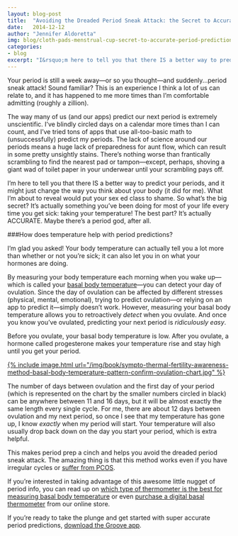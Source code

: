 ```yaml
---
layout: blog-post
title:  "Avoiding the Dreaded Period Sneak Attack: the Secret to Accurate Period Predictions"
date:   2014-12-12
author: "Jennifer Aldoretta"
img: blog/cloth-pads-menstrual-cup-secret-to-accurate-period-predictions.jpg
categories:
- blog
excerpt: "I&rsquo;m here to tell you that there IS a better way to predict your periods, and it might just change the way you think about your body (it did for me). What I&rsquo;m about to reveal would put your sex ed class to shame. So what&rsquo;s the big secret? It&rsquo;s actually something you&rsquo;ve been doing for most of your life every time you get sick..."
---
```


Your period is still a week away&mdash;or so you thought&mdash;and suddenly...period sneak attack! Sound familiar? This is an experience I think a lot of us can relate to, and it has happened to me more times than I&rsquo;m comfortable admitting (roughly a zillion). 

The way many of us (and our apps) predict our next period is extremely unscientific. I&rsquo;ve blindly circled days on a calendar more times than I can count, and I&rsquo;ve tried tons of apps that use all-too-basic math to (unsuccessfully) predict my periods. The lack of science around our periods means a huge lack of preparedness for aunt flow, which can result in some pretty unsightly stains. There&rsquo;s nothing worse than frantically scrambling to find the nearest pad or tampon&mdash;except, perhaps, shoving a giant wad of toilet paper in your underwear until your scrambling pays off. 

I&rsquo;m here to tell you that there IS a better way to predict your periods, and it might just change the way you think about your body (it did for me). What I&rsquo;m about to reveal would put your sex ed class to shame. So what&rsquo;s the big secret? It&rsquo;s actually something you&rsquo;ve been doing for most of your life every time you get sick: taking your temperature! The best part? It&rsquo;s actually ACCURATE. Maybe there&rsquo;s a period god, after all.

###How does temperature help with period predictions?

I&rsquo;m glad you asked! Your body temperature can actually tell you a lot more than whether or not you&rsquo;re sick; it can also let you in on what your hormones are doing. 

By measuring your body temperature each morning when you wake up&mdash;which is called your <a class="text-link" href="/the-cycle/chapter-6-hormone-changes-and-fertility-signals/#what-is-bbt">basal body temperature</a>&mdash;you can detect your day of ovulation. Since the day of ovulation can be affected by different stresses (physical, mental, emotional), trying to predict ovulation&mdash;or relying on an app to predict it&mdash;simply doesn&rsquo;t work. However, measuring your basal body temperature allows you to retroactively *detect* when you ovulate. And once you know you&rsquo;ve ovulated, predicting your next period is *ridiculously easy*.

Before you ovulate, your basal body temperature is low. After you ovulate, a hormone called progesterone makes your temperature rise and stay high until you get your period.

<a href="/img/book/sympto-thermal-fertility-awareness-method-basal-body-temperature-pattern-confirm-ovulation-chart.jpg">{% include image.html url="/img/book/sympto-thermal-fertility-awareness-method-basal-body-temperature-pattern-confirm-ovulation-chart.jpg" %}</a>

The number of days between ovulation and the first day of your period (which is represented on the chart by the smaller numbers circled in black) can be anywhere between 11 and 16 days, but it will be almost exactly the same length every single cycle. For me, there are about 12 days between ovulation and my next period, so once I see that my temperature has gone up, I know *exactly* when my period will start. Your temperature will also usually drop back down on the day you start your period, which is extra helpful.

This makes period prep a cinch and helps you avoid the dreaded period sneak attack. The amazing thing is that this method works even if you have irregular cycles or <a class="text-link" href="/blog/2014/07/11/charting-fertility-with-polycystic-ovarian-syndrome-PCOS">suffer from PCOS</a>.

If you&rsquo;re interested in taking advantage of this awesome little nugget of period info, you can read up on <a class="text-link" href="/blog/2014/11/25/whats-the-best-thermometer-for-measuring-basal-body-temperature">which type of thermometer is the best for measuring basal body temperature</a> or even <a class="text-link" href="/store/">purchase a digital basal thermometer</a> from our online store.

If you&rsquo;re ready to take the plunge and get started with super accurate period predictions, <a class="text-link" target="_blank" href="https://itunes.apple.com/app/id831795151">download the Groove app</a>.